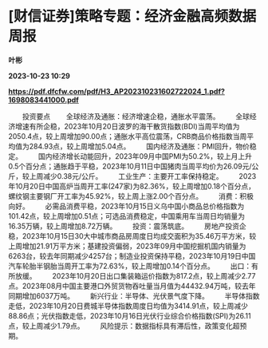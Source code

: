 # [财信证券]策略专题：经济金融高频数据周报
**叶彬**

**2023-10-23 10:29**

**https://pdf.dfcfw.com/pdf/H3_AP202310231602722024_1.pdf?1698083441000.pdf**

　　投资要点 　　全球经济及通胀：经济增速企稳，通胀水平震荡。 　　全球经济增速有所企稳，2023年10月20日波罗的海干散货指数(BDI)当周平均值为2050.4点，较上周增加90.00点；通胀水平高位震荡，CRB商品价格指数当周平均值为284.93点，较上周增加5.04点。 　　国内经济及通胀：PMI回升，物价稳定。 　　国内经济增长动能回升，2023年09月中国PMI为50.2%，较上月上升0.5个百分点；通胀趋于平稳，2023年10月11日中国猪肉当周平均价为26.09元/公斤，较上周减少0.38元/公斤。 　　工业生产：主要开工率保持稳定。 　　2023年10月20日中国高炉当周开工率(247家)为82.36%，较上周增加0.18个百分点，螺纹钢主要钢厂开工率为45.92%，较上周上涨2.00个百分点。 　　消费：积极向好。 　　必需品消费平稳，2023年10月15日义乌中国小商品总价格指数为101.42点，较上周增加0.51点；可选品消费稳定，中国乘用车当周日均销量为16.35万辆，较上周增加8.72万辆。 　　投资：震荡筑底。 　　房地产投资企稳，2023年10月15日30大中城市商品房周度日均成交面积为35.46万平方米，较上周增加21.91万平方米；基建投资偏弱，2023年09月中国挖掘机国内销量为6263台，较去年同期减少4257台；制造业投资保持平稳，2023年10月19日中国汽车轮胎半钢胎当周开工率为72.63%，较上周增加0.14个百分点。 　　出口：有所放缓。 　　2023年10月20日出口集装箱运价指数为817.2点，较上周减少2.77点。2023年08月中国主要港口外贸货物吞吐量当月值为44432.94万吨，较去年同期增加6037万吨。 　　新兴行业：半导体、光伏景气度下降。 　　半导体指数走低，2023年10月20日费城半导体指数周度日均值为3414.91点，较上周减少88.86点；光伏指数走低，2023年10月16日光伏行业综合价格指数(SPI)为26.11点，较上周减少1.79点。 　　风险提示：数据指标具有滞后性，政策变化超预期。